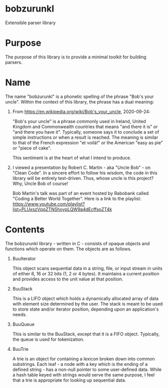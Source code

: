 # bobzurunkl
Extensible parser library

Purpose
=======

The purpose of this library is to provide a minimal toolkit for building
parsers.


Name
====

The name "bobzurunkl" is a phonetic spelling of the phrase "Bob's your uncle".
Within the context of this library, the phrase has a dual meaning:

  1)  From <https://en.wikipedia.org/wiki/Bob's_your_uncle>, 2020-09-24:

      "Bob's your uncle" is a phrase commonly used in Ireland, United Kingdom
      and Commonwealth countries that means "and there it is" or "and there
      you have it". Typically, someone says it to conclude a set of simple
      instructions or when a result is reached. The meaning is similar to that
      of the French expression "et voilà!" or the American "easy as pie" or
      "piece of cake".

      This sentiment is at the heart of what I intend to produce.

  2)  I viewed a presentation by Robert C. Martin - aka "Uncle Bob" - on
      "Clean Code". In a sincere effort to follow his wisdom, the code in this
      library will be entirely test-driven. Thus, whose uncle is this project?
      Why, Uncle Bob of course!

      Bob Martin's talk was part of an event hosted by Rabobank called
      "Coding a Better World Together". Here is a link to the playlist:
      https://www.youtube.com/playlist?list=PLUxszVpqZTNShoypLQW9a4dEcffsoZT4k


Contents
========

The bobzurunkl library - written in C - consists of opaque objects and
functions which operate on them. The objects are as follows.

  1)  BuuIterator

      This object scans sequential data in a string, file, or input stream
      in units of either 8, 16 or 32 bits (1, 2 or 4 bytes). It maintains a
      current position and provides access to the unit value at that position.

  2)  BuuStack

      This is a LIFO object which holds a dynamically allocated array of data
      with element size determined by the user. The stack is meant to be used
      to store state and/or iterator position, depending upon an application's
      needs.

  3)  BuuQueue

      This is similar to the BuuStack, except that it is a FIFO object.
      Typically, the queue is used for tokenization.

  4)  BuuTrie

      A trie is an object for containing a lexicon broken down into common
      substrings. Each leaf - a node with a key which is the ending of a
      defined string - has a non-null pointer to some user-defined data. While
      a hash table keyed with strings would serve the same purpose, I feel
      that a trie is appropriate for looking up sequential data.

